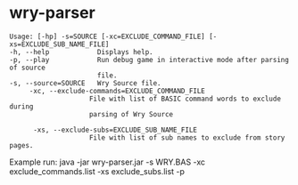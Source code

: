 # wry-parser

    Usage: [-hp] -s=SOURCE [-xc=EXCLUDE_COMMAND_FILE] [-xs=EXCLUDE_SUB_NAME_FILE]                
    -h, --help            Displays help.    
    -p, --play            Run debug game in interactive mode after parsing of source
                          file.                          
    -s, --source=SOURCE   Wry Source file.
         -xc, --exclude-commands=EXCLUDE_COMMAND_FILE
                        File with list of BASIC command words to exclude during
                        parsing of Wry Source
                          
          -xs, --exclude-subs=EXCLUDE_SUB_NAME_FILE
                        File with list of sub names to exclude from story pages.
                        




Example run: java -jar wry-parser.jar -s WRY.BAS -xc exclude_commands.list -xs exclude_subs.list -p
